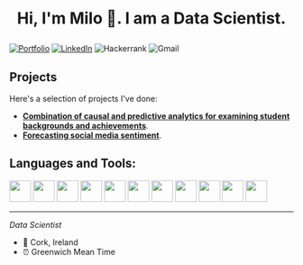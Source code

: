 <!---
<p align="center">
<img src="https://camo.githubusercontent.com/5352b6b2b973a416adb9f788796e6e861e6ff286d2d83780df8ef7d90d4ca349/68747470733a2f2f6d656469612e67697068792e636f6d2f6d656469612f53576f536b4e36447854737a71494b4571762f67697068792e676966" alt="Description" width="400"> </p>
-->




# <p align="center">Hi, I'm Milo 👋. I am a Data Scientist.</p>


[![Portfolio](https://img.shields.io/badge/Portfolio-%23000000.svg?style=for-the-badge&logo=firefox&logoColor=#FF7139)](example.com) 
[![LinkedIn](https://img.shields.io/badge/linkedin-%230077B5.svg?style=for-the-badge&logo=linkedin&logoColor=white)](example.com)
![Hackerrank](https://img.shields.io/badge/-Hackerrank-2EC866?style=for-the-badge&logo=HackerRank&logoColor=white)
![Gmail](https://img.shields.io/badge/Gmail-D14836?style=for-the-badge&logo=gmail&logoColor=white)





<!-- Click [here](example.com) to explore my professional work.  Replace with your actual portfolio link -->


## Projects


Here's a selection of projects I've done:
- **[Combination of causal and predictive analytics for examining student backgrounds and achievements](https://github.com/milooranm/TraditionalvsCausalAnalytics.git)**.
- **[Forecasting social media sentiment](https://github.com/milooranm/ForecastingSentiment.git)**.
<!--- **[Developed an NLP-based chatbot to interact with users and provide instant responses](https://github.com/your-repo-link)**.
- **[Created a data consumption forecasting project using LSTM and GRU](https://github.com/your-repo-link)**.
- **[A data pipeline analyzing LinkedIn job postings using Apache Kafka, Spark, deployed on AWS](https://github.com/your-repo-link)**.
-->


## Languages and Tools:


<img src="https://cdn.jsdelivr.net/gh/devicons/devicon@latest/icons/python/python-original-wordmark.svg" width="38" height="38" /> <img src="https://cdn.jsdelivr.net/gh/devicons/devicon@latest/icons/pandas/pandas-original-wordmark.svg" width="38" height="38" /> <img src="https://cdn.jsdelivr.net/gh/devicons/devicon@latest/icons/numpy/numpy-original-wordmark.svg" width="38" height="38" /> <img src="https://cdn.jsdelivr.net/gh/devicons/devicon@latest/icons/scikitlearn/scikitlearn-original.svg" width="38" height="38" /> <img src="https://cdn.jsdelivr.net/gh/devicons/devicon@latest/icons/matplotlib/matplotlib-plain-wordmark.svg" width="38" height="38"/> <img src="https://cdn.jsdelivr.net/gh/devicons/devicon@latest/icons/plotly/plotly-original-wordmark.svg" width="38" height="38"/> <img src="https://cdn.jsdelivr.net/gh/devicons/devicon@latest/icons/tensorflow/tensorflow-original.svg" width="38" height="38" /> 
<img src="https://cdn.jsdelivr.net/gh/devicons/devicon@latest/icons/mysql/mysql-original-wordmark.svg" width="38" height="38"  />
<img src="https://cdn.jsdelivr.net/gh/devicons/devicon@latest/icons/hadoop/hadoop-original-wordmark.svg" width="38" height="38" /> <img src="https://cdn.jsdelivr.net/gh/devicons/devicon@latest/icons/cassandra/cassandra-original-wordmark.svg" width="38" height="38" />
<img src="https://cdn.jsdelivr.net/gh/devicons/devicon@latest/icons/azure/azure-original-wordmark.svg"  width="38" height="38" />
          


<!-- Add more tools and technologies as needed -->


<!-- Optional: Add any additional stats or information you'd like to highlight -->


---


*Data Scientist*


- 📍 Cork, Ireland
- ⏰ Greenwich Mean Time



